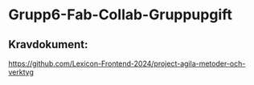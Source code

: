 # Grupp6-Fab-Collab-Gruppupgift


## Kravdokument:
https://github.com/Lexicon-Frontend-2024/project-agila-metoder-och-verktyg
